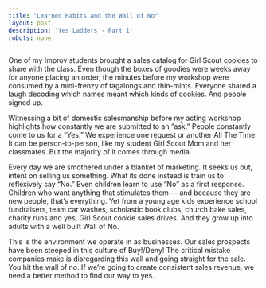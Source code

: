 ```yaml
---
title: "Learned Habits and the Wall of No"
layout: post
description: 'Yes Ladders - Part 1'
robots: none
---
```


One of my Improv students brought a sales catalog for Girl Scout cookies to share with the class. Even though the boxes of goodies were weeks away for anyone placing an order, the minutes before my workshop were consumed by a mini-frenzy of tagalongs and thin-mints. Everyone shared a laugh decoding which names meant which kinds of cookies. And people signed up.  

Witnessing a bit of domestic salesmanship before my acting workshop highlights how constantly we are submitted to an ”ask.” People constantly come to us for a “Yes.” We experience one request or another All The Time. It can be person-to-person, like my student Girl Scout Mom and her classmates. But the majority of it comes through media.  

Every day we are smothered under a blanket of marketing. It seeks us out, intent on selling us something. What its done instead is train us to reflexively say “No.” Even children learn to use “No” as a first response. Children who want anything that stimulates them — and because they are new people, that’s everything. Yet from a young age kids experience school fundraisers, team car washes, scholastic book clubs, church bake sales, charity runs and yes, Girl Scout cookie sales drives. And they grow up into adults with a well built Wall of No.  

This is the environment we operate in as businesses. Our sales prospects have been steeped in this culture of Buy!/Deny! The critical mistake companies make is disregarding this wall and going straight for the sale. You hit the wall of no. If we’re going to create consistent sales revenue, we need a better method to find our way to yes.  

